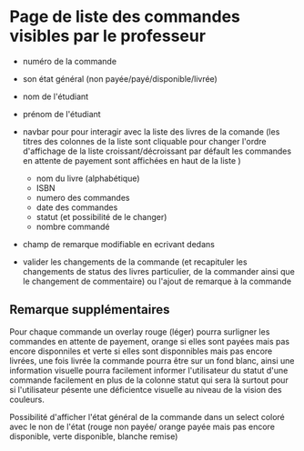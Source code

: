 # Page de liste des commandes visibles par le professeur

- numéro de la commande
- son état général (non payée/payé/disponible/livrée)
- nom de l'étudiant
- prénom de l'étudiant
- navbar pour pour interagir avec la liste des livres de la comande (les titres des colonnes de la liste sont cliquable pour changer l'ordre d'affichage de la liste croissant/décroissant par défault les commandes en attente de payement sont affichées en haut de la liste )

  - nom du livre (alphabétique)
  - ISBN
  - numero des commandes
  - date des commandes
  - statut (et possibilité de le changer)
  - nombre commandé

- champ de remarque modifiable en ecrivant dedans
- valider les changements de la commande (et recapituler les changements de status des livres particulier, de la commander ainsi que le changement de commentaire) ou l'ajout de remarque à la commande

## Remarque supplémentaires

Pour chaque commande un overlay rouge (léger) pourra surligner les commandes en attente de payement, orange si elles sont payées mais pas encore disponniles et verte si elles sont disponnibles mais pas encore livrées, une fois livrée la commande pourra être sur un fond blanc, ainsi une information visuelle pourra facilement informer l'utilisateur du statut d'une commande facilement en plus de la colonne statut qui sera là surtout pour si l'utilisateur pésente une déficientce visuelle au niveau de la vision des couleurs.

Possibilité d'afficher l'état général de la commande dans un select coloré avec le non de l'état (rouge non payée/ orange payée mais pas encore disponible, verte disponible, blanche remise)
